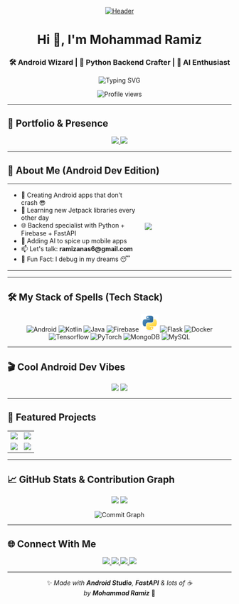 <!-- 🔥 Top Banner -->
<p align="center">
  <a href="https://www.mohammadramiz.in" target="_blank">
    <img src="https://miro.medium.com/v2/resize:fit:1200/0*4kFdX7RumWyEe_V9" alt="Header" />
  </a>
</p>

<h1 align="center">Hi 👋, I'm Mohammad Ramiz</h1>
<h3 align="center">🛠️ Android Wizard | 🔌 Python Backend Crafter | 🤖 AI Enthusiast</h3>

<!-- 🔤 Typing SVG -->
<p align="center">
  <img src="https://readme-typing-svg.demolab.com?font=Fira+Code&size=24&pause=1000&center=true&vCenter=true&width=500&lines=Android+Architect;Server-side+Sorcerer;ML+for+Mobile+Apps;Code+with+Chai+%E2%98%95" alt="Typing SVG" />
</p>

<!-- 👁️ Profile Views -->
<p align="center">
  <img src="https://komarev.com/ghpvc/?username=kobraop&label=Profile+views&color=3DDC84&style=flat" alt="Profile views" />
</p>

---

## 🔗 Portfolio & Presence

<p align="center">
  <a href="https://www.mohammadramiz.in" target="_blank">
    <img src="https://img.shields.io/badge/-Visit%20Portfolio-3DDC84?style=for-the-badge&logo=android&logoColor=white" />
  </a>
  <a href="mailto:ramizanas6@gmail.com" target="_blank">
    <img src="https://img.shields.io/badge/-Email%20Me-D14836?style=for-the-badge&logo=gmail&logoColor=white" />
  </a>
</p>

---

## 🤖 About Me (Android Dev Edition)

<table>
  <tr>
    <td width="60%">
      <ul>
        <li>📱 Creating Android apps that don’t crash 😎</li>
        <li>🚀 Learning new Jetpack libraries every other day</li>
        <li>🌐 Backend specialist with Python + Firebase + FastAPI</li>
        <li>🧠 Adding AI to spice up mobile apps</li>
        <li>📫 Let's talk: <strong>ramizanas6@gmail.com</strong></li>
        <li>🎯 Fun Fact: I debug in my dreams 😴</li>
      </ul>
    </td>
    <td width="40%">
      <img src="https://media.tenor.com/nlQ_s4M77i8AAAAC/android-studio-android.gif" width="300" />
    </td>
  </tr>
</table>

---

## 🛠️ My Stack of Spells (Tech Stack)

<p align="center">
  <img src="https://cdn.worldvectorlogo.com/logos/android.svg" width="40" title="Android" />
  <img src="https://cdn.worldvectorlogo.com/logos/kotlin-1.svg" width="40" title="Kotlin" />
  <img src="https://cdn.worldvectorlogo.com/logos/java-14.svg" width="40" title="Java" />
  <img src="https://cdn.worldvectorlogo.com/logos/firebase-1.svg" width="40" title="Firebase" />
  <img src="https://raw.githubusercontent.com/devicons/devicon/master/icons/python/python-original.svg" width="40" title="Python" />
  <img src="https://cdn.worldvectorlogo.com/logos/flask.svg" width="40" title="Flask" />
  <img src="https://cdn.worldvectorlogo.com/logos/docker.svg" width="40" title="Docker" />
  <img src="https://www.vectorlogo.zone/logos/tensorflow/tensorflow-icon.svg" width="40" title="Tensorflow" />
  <img src="https://www.vectorlogo.zone/logos/pytorch/pytorch-icon.svg" width="40" title="PyTorch" />
  <img src="https://cdn.worldvectorlogo.com/logos/mongodb-icon-1.svg" width="40" title="MongoDB" />
  <img src="https://cdn.worldvectorlogo.com/logos/mysql.svg" width="40" title="MySQL" />
</p>

---

## 🎬 Cool Android Dev Vibes

<p align="center">
  <img src="https://media.giphy.com/media/qgQUggAC3Pfv687qPC/giphy.gif" width="300" />
  <img src="https://media.giphy.com/media/fAnEC88LccN7a/giphy.gif" width="300" />
</p>

---

## 🚀 Featured Projects

<table align="center">
  <tr>
    <td><a href="https://github.com/KobraOp/ConfessApp">
      <img src="https://github-readme-stats.vercel.app/api/pin/?username=RamizMohammad&repo=ConfessApp&theme=react&border_color=3DDC84" />
    </a></td>
    <td><a href="https://github.com/KobraOp/Mr.-Manager">
      <img src="https://github-readme-stats.vercel.app/api/pin/?username=RamizMohammad&repo=Mr.-Manager&theme=react&border_color=3DDC84" />
    </a></td>
  </tr>
  <tr>
    <td><a href="https://github.com/KobraOp/BubbleShare">
      <img src="https://github-readme-stats.vercel.app/api/pin/?username=RamizMohammad&repo=BubbleShare&theme=react&border_color=3DDC84" />
    </a></td>
    <td><a href="https://github.com/KobraOp/Backup_Engine">
      <img src="https://github-readme-stats.vercel.app/api/pin/?username=RamizMohammad&repo=Backup_Engine&theme=react&border_color=3DDC84" />
    </a></td>
  </tr>
</table>

---

## 📈 GitHub Stats & Contribution Graph

<p align="center">
  <img src="https://github-readme-stats.vercel.app/api/top-langs/?username=RamizMohammad&layout=compact&theme=tokyonight" />
  <img src="https://github-readme-stats.vercel.app/api?username=RamizMohammad&show_icons=true&theme=tokyonight" />
</p>

<p align="center">
  <img src="https://github-readme-activity-graph.vercel.app/graph?username=RamizMohammad&theme=tokyo-night&hide_border=true" alt="Commit Graph" />
</p>

---

## 🌐 Connect With Me

<p align="center">
  <a href="https://www.linkedin.com/in/mohammad-ramiz-886468217" target="_blank">
    <img src="https://img.shields.io/badge/-LinkedIn-3DDC84?style=for-the-badge&logo=linkedin&logoColor=white" />
  </a>
  <a href="https://twitter.com/mohammad__ramiz" target="_blank">
    <img src="https://img.shields.io/badge/-Twitter-3DDC84?style=for-the-badge&logo=twitter&logoColor=white" />
  </a>
  <a href="https://kaggle.com/kobraop" target="_blank">
    <img src="https://img.shields.io/badge/-Kaggle-3DDC84?style=for-the-badge&logo=kaggle&logoColor=white" />
  </a>
  <a href="mailto:ramizanas6@gmail.com" target="_blank">
    <img src="https://img.shields.io/badge/-Gmail-3DDC84?style=for-the-badge&logo=gmail&logoColor=white" />
  </a>
</p>

---

<p align="center">
  ✨ <i>Made with <strong>Android Studio</strong>, <strong>FastAPI</strong> & lots of ☕<br>by <strong>Mohammad Ramiz</strong></i> 🚀
</p>
